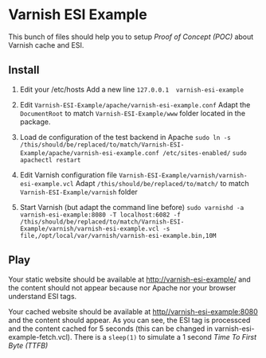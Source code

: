 # Varnish ESI Example

This bunch of files should help you to setup _Proof of Concept (POC)_ about Varnish cache and ESI.

## Install

1. Edit your /etc/hosts 
Add a new line `127.0.0.1  varnish-esi-example`

2. Edit `Varnish-ESI-Example/apache/varnish-esi-example.conf`
Adapt the `DocumentRoot` to match `Varnish-ESI-Example/www` folder located in the package.

3. Load de configuration of the test backend in Apache
`sudo ln -s /this/should/be/replaced/to/match/Varnish-ESI-Example/apache/varnish-esi-example.conf /etc/sites-enabled/`
`sudo apachectl restart`

4. Edit Varnish configuration file `Varnish-ESI-Example/varnish/varnish-esi-example.vcl`
Adapt `/this/should/be/replaced/to/match/` to match `Varnish-ESI-Example/varnish` folder

5. Start Varnish (but adapt the command line before)
`sudo varnishd -a varnish-esi-example:8080 -T localhost:6082 -f /this/should/be/replaced/to/match/Varnish-ESI-Example/varnish/varnish-esi-example.vcl -s file,/opt/local/var/varnish/varnish-esi-example.bin,10M`

## Play

Your static website should be available at [http://varnish-esi-example/](http://varnish-esi-example/) and the content should not appear because nor Apache nor your browser understand ESI tags.

Your cached website should be available at [http//varnish-esi-example:8080](http//varnish-esi-example:8080) and the content should appear. As you can see, the ESI tag is processced and the content cached for 5 seconds (this can be changed in varnish-esi-example-fetch.vcl). There is a `sleep(1)` to simulate a 1 second _Time To First Byte (TTFB)_